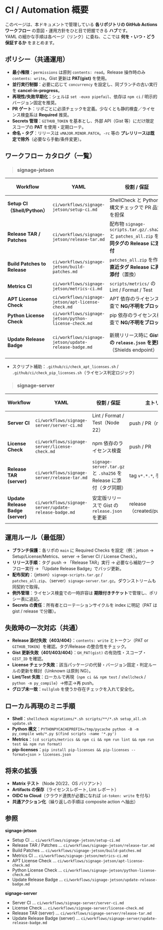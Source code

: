 # CI / Automation 概要

このページは、本ドキュメントで管理している **各リポジトリの GitHub Actions ワークフロー** の意図・運用方針をひと目で把握できる **ハブ**です。  
YAML の細かな手順は各ページ（リンク）に委ね、ここでは **何を・いつ・どう保証するか** をまとめます。

## **ポリシー（共通運用）**

- **最小権限**：`permissions` は原則 `contents: read`。Release 操作時のみ `contents: write`。Gist 更新は **PAT(gist)** を使用。
- **並行実行制御**：必要に応じて `concurrency` を設定し、同ブランチの古い実行を **cancel-in-progress**。
- **再現性/失敗早期化**：シェルは `set -euxo pipefail`、依存は `npm ci` / 明示的バージョン固定を推奨。
- **PR ゲート**：リポごとに必須チェックを定義。少なくとも静的検査／ライセンス検査系は **Required** 推奨。
- **Secrets 管理**：`GITHUB_TOKEN` を基本とし、外部 API（Gist 等）にだけ限定スコープの **PAT** を使用・定期ローテ。
- **命名・タグ**：リリースは `vMAJOR.MINOR.PATCH`。`-rc` 等の **プレリリースは既定で除外**（必要なら手動/条件変更）。

## **ワークフロー カタログ（一覧）**

> ### **signage-jetson**

| Workflow | YAML | 役割 / 保証 | 主トリガ | 生成物 / 副作用 | Secrets / 権限 |
|---|---|---|---|---|---|
| **Setup CI（Shell/Python）** | `ci/workflows/signage-jetson/setup-ci.md` | ShellCheck と Python 構文チェックで PR 品質を担保 | push / PR（main） | なし（ログのみ） | 既定権限 |
| **Release TAR / Patches** | `ci/workflows/signage-jetson/release-tar.md` | 配布物 `signage-scripts.tar.gz/.sha256` と `patches_all.zip` を **同タグの Release に添付** | tag `v*.*.*`, 手動 | Release Assets 追加/更新 | `contents: write` / `GH_PAT_RELEASE`（or `GITHUB_TOKEN`） |
| **Build Patches to Release** | `ci/workflows/signage-jetson/build-patches.md` | `patches_all.zip` を作り **直近タグ Release に再添付**（置換） | push(main), tag `v*`, create tag | Release Asset 置換 | `GITHUB_TOKEN`（contents: write） |
| **Metrics CI** | `ci/workflows/signage-jetson/metrics-ci.md` | `scripts/metrics/` の Lint / Format / Test | push / PR（パス限定） | なし | 既定権限 |
| **APT License Check** | `ci/workflows/signage-jetson/apt-license-check.md` | APT 依存のライセンス検査で **NG/不明をブロック** | push / PR | なし | 既定権限 |
| **Python License Check** | `ci/workflows/signage-jetson/python-license-check.md` | pip 依存のライセンス検査で **NG/不明をブロック** | push / PR | なし | 既定権限 |
| **Update Release Badge** | `ci/workflows/signage-jetson/update-release-badge.md` | 新規リリース時に **Gist の `release.json` を更新**（Shields endpoint） | release（正式版） | Gist 更新（バッジ反映） | `GH_PAT(gist)` |

- スクリプト補助：`.github/ci/check_apt_licenses.sh` / `.github/ci/check_pip_licenses.sh`（ライセンス判定ロジック）

> ### **signage-server**

| Workflow | YAML | 役割 / 保証 | 主トリガ | 生成物 / 副作用 | Secrets / 権限 |
|---|---|---|---|---|---|
| **Server CI** | `ci/workflows/signage-server/server-ci.md` | Lint / Format / Test（Node 22） | push / PR（main） | なし（ログのみ） | 既定権限 |
| **License Check** | `ci/workflows/signage-server/license-check.md` | npm 依存のライセンス検査 | push / PR | なし（ログのみ） | 既定権限 |
| **Release TAR (server)** | `ci/workflows/signage-server/release-tar.md` | `signage-server.tar.gz` と `.sha256` を Release に添付（タグ同期） | tag `v*.*.*`, 手動 | Release Assets 追加 | `contents: write` / `GH_PAT_RELEASE` |
| **Update Release Badge (server)** | `ci/workflows/signage-server/update-release-badge.md` | 安定版リリースで Gist の `release.json` を更新 | release（created/published） | Gist 更新（バッジ反映） | `GH_PAT(gist)` |

## **運用ルール（最低限）**

- **ブランチ保護**：各リポの `main` に Required Checks を設定（例：jetson → Setup/License/Metrics、server → Server CI / License Check）。  
- **リリース手順**：タグ push → 「Release TAR」実行 → 必要なら補助ワークフロー実行 → 「Update Release Badge」でバッジ更新。  
- **配布契約**：（jetson）`signage-scripts.tar.gz` / `patches_all.zip`、（server）`signage-server.tar.gz`。ダウンストリームも同契約で取得。  
- **例外管理**：ライセンス検査での一時許容は **期限付きチケット**で管理し、ポリシー表に追記。  
- **Secrets の責任**：所有者とローテーションサイクルを index に明記（PAT は gist / release で分離）。

## **失敗時の一次対応（共通）**

- **Release 添付失敗（403/404）**：`contents: write` とトークン（PAT or `GITHUB_TOKEN`）を確認。タグ/Release の整合性をチェック。  
- **Gist 更新失敗（401/403/404）**：`GH_PAT(gist)` の有効性・スコープ・`GIST_ID` を確認。  
- **License チェック失敗**：該当パッケージの代替・バージョン固定・判定ルールの更新を検討（Unknown は原則 NG）。  
- **Lint/Test 失敗**：ローカルで再現（`npm ci && npm test` / `shellcheck` / `python -m py_compile`）→修正→再 push。  
- **グロブ未一致**：`nullglob` を使うか存在チェックを入れて安全化。

## **ローカル再現のミニ手順**

- **Shell**：`shellcheck migrations/*.sh scripts/**/*.sh setup_all.sh update.sh`  
- **Python 構文**：`PYTHONPYCACHEPREFIX=/tmp/pycache python -B -m py_compile web/*.py $(find scripts -name '*.py')`  
- **Metrics**：`(cd scripts/metrics && npm ci && npm run lint && npm run test && npm run format)`  
- **pip-licenses**：`pip install pip-licenses && pip-licenses --format=json > licenses.json`

## **将来の拡張**

- **Matrix テスト**（Node 20/22、OS バリアント）  
- **Artifacts の保存**（ライセンスレポート, Lint レポート）  
- **OIDC to Cloud**（クラウド連携が必要になれば `id-token: write` を付与）  
- **共通アクション化**（繰り返しの手順は composite action へ抽出）

## **参照**

**signage-jetson**  

- Setup CI … `ci/workflows/signage-jetson/setup-ci.md`  
- Release TAR / Patches … `ci/workflows/signage-jetson/release-tar.md`  
- Build Patches … `ci/workflows/signage-jetson/build-patches.md`  
- Metrics CI … `ci/workflows/signage-jetson/metrics-ci.md`  
- APT License Check … `ci/workflows/signage-jetson/apt-license-check.md`  
- Python License Check … `ci/workflows/signage-jetson/python-license-check.md`  
- Update Release Badge … `ci/workflows/signage-jetson/update-release-badge.md`

**signage-server**  

- Server CI … `ci/workflows/signage-server/server-ci.md`  
- License Check … `ci/workflows/signage-server/license-check.md`  
- Release TAR (server) … `ci/workflows/signage-server/release-tar.md`  
- Update Release Badge (server) … `ci/workflows/signage-server/update-release-badge.md`
